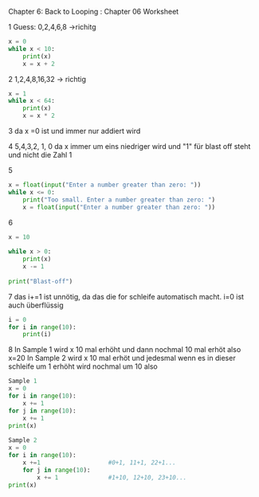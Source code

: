 Chapter 6: Back to Looping : Chapter 06 Worksheet

1 Guess: 0,2,4,6,8 ->richitg
````python
x = 0
while x < 10:
    print(x)
    x = x + 2
````

2 1,2,4,8,16,32 -> richtig
````python
x = 1
while x < 64:
    print(x)
    x = x * 2
````
3 da x =0 ist und immer nur addiert wird

4 5,4,3,2, 1, 0 da x immer um eins niedriger wird und "1" für blast off steht und nicht die Zahl 1

5
````python
x = float(input("Enter a number greater than zero: "))
while x <= 0:
    print("Too small. Enter a number greater than zero: ")
    x = float(input("Enter a number greater than zero: "))
````

6
````python
x = 10
 
while x > 0:
    print(x)
    x -= 1
 
print("Blast-off")
````

7 das i+=1 ist unnötig, da das die for schleife automatisch macht. i=0 ist auch überflüssig
````python
i = 0
for i in range(10):
    print(i)
````

8 In Sample 1 wird x 10 mal erhöht und dann nochmal 10 mal erhöt also x=20
    In Sample 2 wird x 10 mal erhöt und jedesmal wenn es in dieser schleife um 1 erhöht wird nochmal um 10
    also
````python
Sample 1
x = 0
for i in range(10):
    x += 1
for j in range(10):
    x += 1
print(x)
 
Sample 2
x = 0
for i in range(10):
    x +=1                   #0+1, 11+1, 22+1...
    for j in range(10):
        x += 1              #1+10, 12+10, 23+10...
print(x)
````